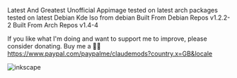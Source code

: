 Latest And Greatest Unofficial Appimage
tested on latest arch packages
tested on latest Debian Kde Iso from debian
Built From Debian Repos v1.2.2-2
Built From Arch Repos v1.4-4

If you like what I'm doing and want to support me to improve, please consider donating.
Buy me a 🍕🥧 https://www.paypal.com/paypalme/claudemods?country.x=GB&locale


![inkscape](https://github.com/user-attachments/assets/e9b58d99-b394-42b5-9988-b73ca3881ddb)
